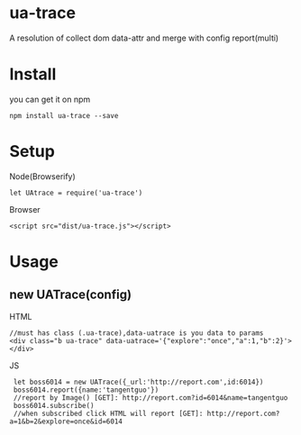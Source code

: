 # ua-trace
A resolution of collect dom data-attr and merge with config report(multi)

# Install
 you can get it on npm
 ```
 npm install ua-trace --save
 ```

# Setup
Node(Browserify)
```
let UAtrace = require('ua-trace')
```

Browser

```
<script src="dist/ua-trace.js"></script>
```

# Usage
## new UATrace(config)
HTML
```
//must has class (.ua-trace),data-uatrace is you data to params
<div class="b ua-trace" data-uatrace='{"explore":"once","a":1,"b":2}'></div>
```

JS
```
 let boss6014 = new UATrace({_url:'http://report.com',id:6014})
 boss6014.report({name:'tangentguo'})
 //report by Image() [GET]: http://report.com?id=6014&name=tangentguo
 boss6014.subscribe()
 //when subscribed click HTML will report [GET]: http://report.com?a=1&b=2&explore=once&id=6014

```
